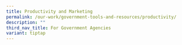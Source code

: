```yaml
---
title: Productivity and Marketing
permalink: /our-work/government-tools-and-resources/productivity/
description: ""
third_nav_title: For Government Agencies
variant: tiptap
---
```

